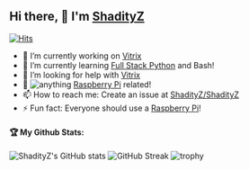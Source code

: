 ## Hi there, 👋 I'm [ShadityZ](https://github.com/ShadityZ)
[![Hits](https://hits.seeyoufarm.com/api/count/incr/badge.svg?url=https%3A%2F%2Fgithub.com%2FShadityZ%2FShadityZ&count_bg=%2379C83D&title_bg=%23555555&icon=&icon_color=%23E7E7E7&title=Hits%3A+&edge_flat=false)](https://hits.seeyoufarm.com)

- 🔭 I’m currently working on [Vitrix](https://github.com/ShadityZ/Vitrix)
- 🌱 I’m currently learning [Full Stack Python](https://www.fullstackpython.com/) and Bash!
- 🤔 I’m looking for help with [Vitrix](https://github.com/ShadityZ/Vitrix)
- 💬  ![**anything**](https://img.shields.io/badge/Ask%20me-anything-1abc9c.svg) [Raspberry Pi](https://raspberrypi.org) related!
- 📫 How to reach me: Create an issue at [ShadityZ/ShadityZ](https://github.com/ShadityZ/ShadityZ)
- ⚡ Fun fact: Everyone should use a [Raspberry Pi](https://raspberrypi.org)!


#### 🏆 My Github Stats:
![ShadityZ's GitHub stats](https://github-readme-stats.vercel.app/api?username=ShadityZ&show_icons=true&theme=dracula)
![GitHub Streak](http://github-readme-streak-stats.herokuapp.com?user=ShadityZ&theme=dracula&date_format=M%20j%5B%2C%20Y%5D)
![trophy](https://github-profile-trophy.vercel.app/?username=ShadityZ&theme=dracula)

